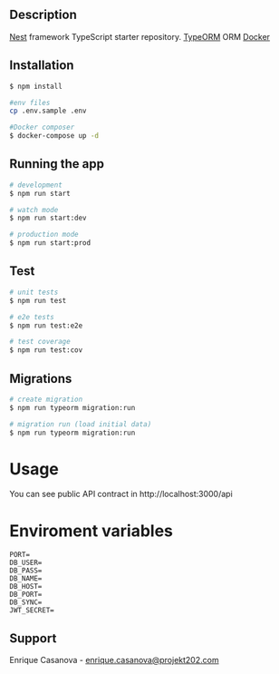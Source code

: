 ## Description

[Nest](https://github.com/nestjs/nest) framework TypeScript starter repository.
[TypeORM](https://typeorm.io/#/) ORM
[Docker](https://www.docker.com)

## Installation

```bash
$ npm install

#env files
cp .env.sample .env

#Docker composer
$ docker-compose up -d

```

## Running the app

```bash
# development
$ npm run start

# watch mode
$ npm run start:dev

# production mode
$ npm run start:prod
```

## Test

```bash
# unit tests
$ npm run test

# e2e tests
$ npm run test:e2e

# test coverage
$ npm run test:cov
```

## Migrations

```bash
# create migration
$ npm run typeorm migration:run

# migration run (load initial data)
$ npm run typeorm migration:run

```

# Usage

You can see public API contract in http://localhost:3000/api

# Enviroment variables

```
PORT=
DB_USER=
DB_PASS=
DB_NAME=
DB_HOST=
DB_PORT=
DB_SYNC=
JWT_SECRET=
```

## Support

Enrique Casanova - [enrique.casanova@projekt202.com](mailto:enrique.casanova@projekt202.com)

